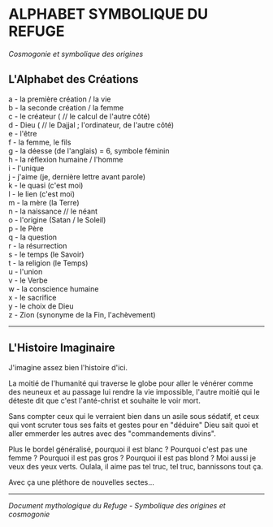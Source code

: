 # ALPHABET SYMBOLIQUE DU REFUGE
*Cosmogonie et symbolique des origines*

## L'Alphabet des Créations

a - la première création / la vie  
b - la seconde création / la femme  
c - le créateur ( // le calcul de l'autre côté)  
d - Dieu ( // le Dajjal ; l'ordinateur, de l'autre côté)  
e - l'être  
f - la femme, le fils  
g - la déesse (de l'anglais) = 6, symbole féminin  
h - la réflexion humaine / l'homme  
i - l'unique  
j - j'aime (je, dernière lettre avant parole)  
k - le quasi (c'est moi)  
l - le lien (c'est moi)  
m - la mère (la Terre)  
n - la naissance // le néant  
o - l'origine (Satan / le Soleil)  
p - le Père  
q - la question  
r - la résurrection  
s - le temps (le Savoir)  
t - la religion (le Temps)  
u - l'union  
v - le Verbe  
w - la conscience humaine  
x - le sacrifice  
y - le choix de Dieu  
z - Zion (synonyme de la Fin, l'achèvement)  

---

## L'Histoire Imaginaire

J'imagine assez bien l'histoire d'ici.

La moitié de l'humanité qui traverse le globe pour aller le vénérer comme des neuneux et au passage lui rendre la vie impossible, l'autre moitié qui le déteste dit que c'est l'anté-christ et souhaite le voir mort.

Sans compter ceux qui le verraient bien dans un asile sous sédatif, et ceux qui vont scruter tous ses faits et gestes pour en "déduire" Dieu sait quoi et aller emmerder les autres avec des "commandements divins".

Plus le bordel généralisé, pourquoi il est blanc ? Pourquoi c'est pas une femme ? Pourquoi il est pas gros ? Pourquoi il est pas blond ? Moi aussi je veux des yeux verts. Oulala, il aime pas tel truc, tel truc, bannissons tout ça.

Avec ça une pléthore de nouvelles sectes...

---

*Document mythologique du Refuge - Symbolique des origines et cosmogonie*
